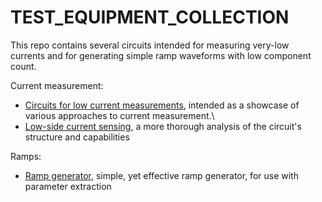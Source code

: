 # TEST_EQUIPMENT_COLLECTION

This repo contains several circuits intended for measuring very-low currents and for generating simple ramp waveforms with low component count.

Current measurement:
- <a href="Circuits_for_low_current_measurements.pdf">Circuits for low current measurements</a>, intended as a showcase of various approaches to current measurement.\
- <a href="">Low-side current sensing</a>, a more thorough analysis of the circuit's structure and capabilities

Ramps:
- <a href="Ramp_Generator_Principles.pdf">Ramp generator</a>, simple, yet effective ramp generator, for use with parameter extraction
